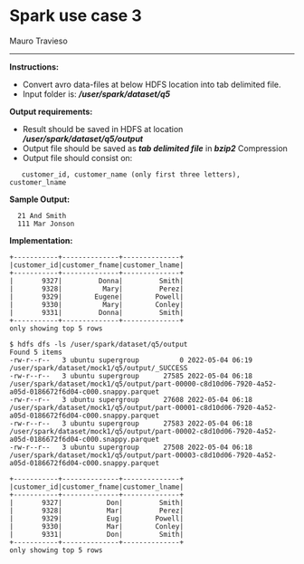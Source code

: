 # Spark use case 3

Mauro Travieso

---

**Instructions:**

  * Convert avro data-files at below HDFS location into tab delimited file.
  * Input folder is: ***/user/spark/dataset/q5***

**Output requirements:**

  * Result should be saved in HDFS at location ***/user/spark/dataset/q5/output***
  * Output file should be saved as ***tab delimited file*** in ***bzip2*** Compression
  * Output file should consist on:
```
   customer_id, customer_name (only first three letters), customer_lname
```

**Sample Output:**
```
  21 And Smith
  111 Mar Jonson
```

**Implementation:**

```
+-----------+--------------+--------------+
|customer_id|customer_fname|customer_lname|
+-----------+--------------+--------------+
|       9327|         Donna|         Smith|
|       9328|          Mary|         Perez|
|       9329|        Eugene|        Powell|
|       9330|          Mary|        Conley|
|       9331|         Donna|         Smith|
+-----------+--------------+--------------+
only showing top 5 rows

```

```
$ hdfs dfs -ls /user/spark/dataset/q5/output
Found 5 items
-rw-r--r--   3 ubuntu supergroup          0 2022-05-04 06:19 /user/spark/dataset/mock1/q5/output/_SUCCESS
-rw-r--r--   3 ubuntu supergroup      27585 2022-05-04 06:18 /user/spark/dataset/mock1/q5/output/part-00000-c8d10d06-7920-4a52-a05d-0186672f6d04-c000.snappy.parquet
-rw-r--r--   3 ubuntu supergroup      27608 2022-05-04 06:18 /user/spark/dataset/mock1/q5/output/part-00001-c8d10d06-7920-4a52-a05d-0186672f6d04-c000.snappy.parquet
-rw-r--r--   3 ubuntu supergroup      27583 2022-05-04 06:18 /user/spark/dataset/mock1/q5/output/part-00002-c8d10d06-7920-4a52-a05d-0186672f6d04-c000.snappy.parquet
-rw-r--r--   3 ubuntu supergroup      27508 2022-05-04 06:18 /user/spark/dataset/mock1/q5/output/part-00003-c8d10d06-7920-4a52-a05d-0186672f6d04-c000.snappy.parquet
```

```
+-----------+--------------+--------------+
|customer_id|customer_fname|customer_lname|
+-----------+--------------+--------------+
|       9327|           Don|         Smith|
|       9328|           Mar|         Perez|
|       9329|           Eug|        Powell|
|       9330|           Mar|        Conley|
|       9331|           Don|         Smith|
+-----------+--------------+--------------+
only showing top 5 rows
```
